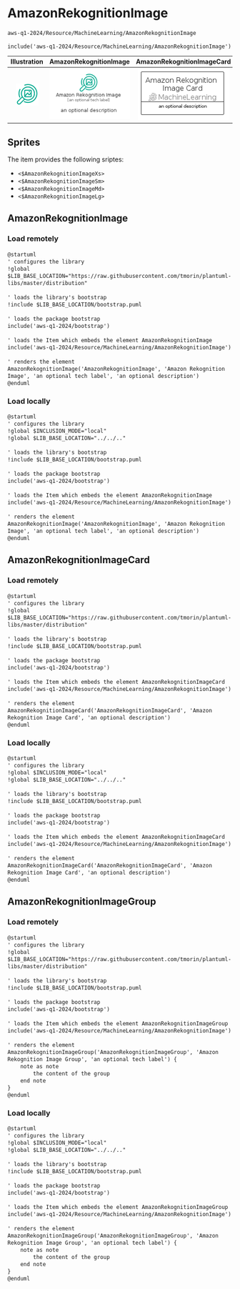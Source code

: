# AmazonRekognitionImage


```text
aws-q1-2024/Resource/MachineLearning/AmazonRekognitionImage
```

```text
include('aws-q1-2024/Resource/MachineLearning/AmazonRekognitionImage')
```



| Illustration | AmazonRekognitionImage | AmazonRekognitionImageCard | AmazonRekognitionImageGroup |
| :---: | :---: | :---: | :---: |
| ![illustration for Illustration](../../../aws-q1-2024/Resource/MachineLearning/AmazonRekognitionImage.png) | ![illustration for AmazonRekognitionImage](../../../aws-q1-2024/Resource/MachineLearning/AmazonRekognitionImage.Local.png) | ![illustration for AmazonRekognitionImageCard](../../../aws-q1-2024/Resource/MachineLearning/AmazonRekognitionImageCard.Local.png) | ![illustration for AmazonRekognitionImageGroup](../../../aws-q1-2024/Resource/MachineLearning/AmazonRekognitionImageGroup.Local.png) |



## Sprites
The item provides the following sriptes:

- `<$AmazonRekognitionImageXs>`
- `<$AmazonRekognitionImageSm>`
- `<$AmazonRekognitionImageMd>`
- `<$AmazonRekognitionImageLg>`





## AmazonRekognitionImage

### Load remotely
```plantuml
@startuml
' configures the library
!global $LIB_BASE_LOCATION="https://raw.githubusercontent.com/tmorin/plantuml-libs/master/distribution"

' loads the library's bootstrap
!include $LIB_BASE_LOCATION/bootstrap.puml

' loads the package bootstrap
include('aws-q1-2024/bootstrap')

' loads the Item which embeds the element AmazonRekognitionImage
include('aws-q1-2024/Resource/MachineLearning/AmazonRekognitionImage')

' renders the element
AmazonRekognitionImage('AmazonRekognitionImage', 'Amazon Rekognition Image', 'an optional tech label', 'an optional description')
@enduml
```

### Load locally
```plantuml
@startuml
' configures the library
!global $INCLUSION_MODE="local"
!global $LIB_BASE_LOCATION="../../.."

' loads the library's bootstrap
!include $LIB_BASE_LOCATION/bootstrap.puml

' loads the package bootstrap
include('aws-q1-2024/bootstrap')

' loads the Item which embeds the element AmazonRekognitionImage
include('aws-q1-2024/Resource/MachineLearning/AmazonRekognitionImage')

' renders the element
AmazonRekognitionImage('AmazonRekognitionImage', 'Amazon Rekognition Image', 'an optional tech label', 'an optional description')
@enduml
```

## AmazonRekognitionImageCard

### Load remotely
```plantuml
@startuml
' configures the library
!global $LIB_BASE_LOCATION="https://raw.githubusercontent.com/tmorin/plantuml-libs/master/distribution"

' loads the library's bootstrap
!include $LIB_BASE_LOCATION/bootstrap.puml

' loads the package bootstrap
include('aws-q1-2024/bootstrap')

' loads the Item which embeds the element AmazonRekognitionImageCard
include('aws-q1-2024/Resource/MachineLearning/AmazonRekognitionImage')

' renders the element
AmazonRekognitionImageCard('AmazonRekognitionImageCard', 'Amazon Rekognition Image Card', 'an optional description')
@enduml
```

### Load locally
```plantuml
@startuml
' configures the library
!global $INCLUSION_MODE="local"
!global $LIB_BASE_LOCATION="../../.."

' loads the library's bootstrap
!include $LIB_BASE_LOCATION/bootstrap.puml

' loads the package bootstrap
include('aws-q1-2024/bootstrap')

' loads the Item which embeds the element AmazonRekognitionImageCard
include('aws-q1-2024/Resource/MachineLearning/AmazonRekognitionImage')

' renders the element
AmazonRekognitionImageCard('AmazonRekognitionImageCard', 'Amazon Rekognition Image Card', 'an optional description')
@enduml
```

## AmazonRekognitionImageGroup

### Load remotely
```plantuml
@startuml
' configures the library
!global $LIB_BASE_LOCATION="https://raw.githubusercontent.com/tmorin/plantuml-libs/master/distribution"

' loads the library's bootstrap
!include $LIB_BASE_LOCATION/bootstrap.puml

' loads the package bootstrap
include('aws-q1-2024/bootstrap')

' loads the Item which embeds the element AmazonRekognitionImageGroup
include('aws-q1-2024/Resource/MachineLearning/AmazonRekognitionImage')

' renders the element
AmazonRekognitionImageGroup('AmazonRekognitionImageGroup', 'Amazon Rekognition Image Group', 'an optional tech label') {
    note as note
        the content of the group
    end note
}
@enduml
```

### Load locally
```plantuml
@startuml
' configures the library
!global $INCLUSION_MODE="local"
!global $LIB_BASE_LOCATION="../../.."

' loads the library's bootstrap
!include $LIB_BASE_LOCATION/bootstrap.puml

' loads the package bootstrap
include('aws-q1-2024/bootstrap')

' loads the Item which embeds the element AmazonRekognitionImageGroup
include('aws-q1-2024/Resource/MachineLearning/AmazonRekognitionImage')

' renders the element
AmazonRekognitionImageGroup('AmazonRekognitionImageGroup', 'Amazon Rekognition Image Group', 'an optional tech label') {
    note as note
        the content of the group
    end note
}
@enduml
```

